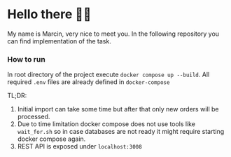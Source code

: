 # Hello there 👋🏻

My name is Marcin, very nice to meet you. In the following repository you can find implementation of the task.

### How to run

In root directory of the project execute `docker compose up --build`. All required `.env` files are already defined
in `docker-compose`

TL;DR:

1. Initial import can take some time but after that only new orders will be processed.
2. Due to time limitation docker compose does not use tools like `wait_for.sh` so in case databases are not ready it
   might require starting docker compose again.
3. REST API is exposed under `localhost:3008`
